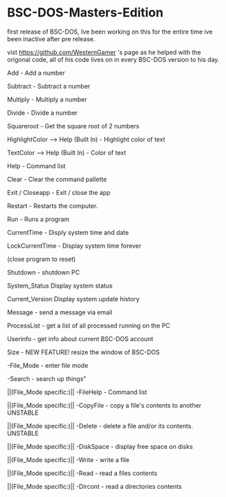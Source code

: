 # BSC-DOS-Masters-Edition
first release of BSC-DOS, Ive been working on this for the entire time ive been inactive after pre release.

vist https://github.com/WesternGamer 's page as he helped with the origonal code, all of his code lives on in every BSC-DOS version to his day.

 Add - Add a number
 
 Subtract - Subtract a number
 
 Multiply - Multiply a number
 
 Divide - Divide a number
 
 Squareroot - Get the square root of 2 numbers
 
 HighlightColor --> Help (Built In) - Highlight color of text
 
 TextColor --> Help (Built In) - Color of text
 
 Help - Command list
 
 Clear - Clear the command pallette
 
 Exit / Closeapp - Exit / close the app
 
 Restart - Restarts the computer.
 
 Run - Runs a program
 
 CurrentTime - Disply system time and date
 
 LockCurrentTime - Display system time forever
 
 (close program to reset)
 
 Shutdown - shutdown PC
 
 System_Status Display system status
 
 Current_Version Display system update history
 
 Message - send a message via email
 
ProcessList - get a list of all processed running on the PC
 
Userinfo - get info about current BSC-DOS account
 
Size - NEW FEATURE! resize the window of BSC-DOS

-File_Mode - enter file mode

-Search - search up things"

||(File_Mode specific:)|| -FileHelp - Command list

||(File_Mode specific:)|| -CopyFile - copy a file's contents to another UNSTABLE

||(File_Mode specific:)|| -Delete - delete a file and/or its contents. UNSTABLE

||(File_Mode specific:)|| -DiskSpace - display free space on disks

||(File_Mode specific:)|| -Write - write a file

||(File_Mode specific:)|| -Read - read a files contents

||(File_Mode specific:)|| -Dircont - read a directories contents
